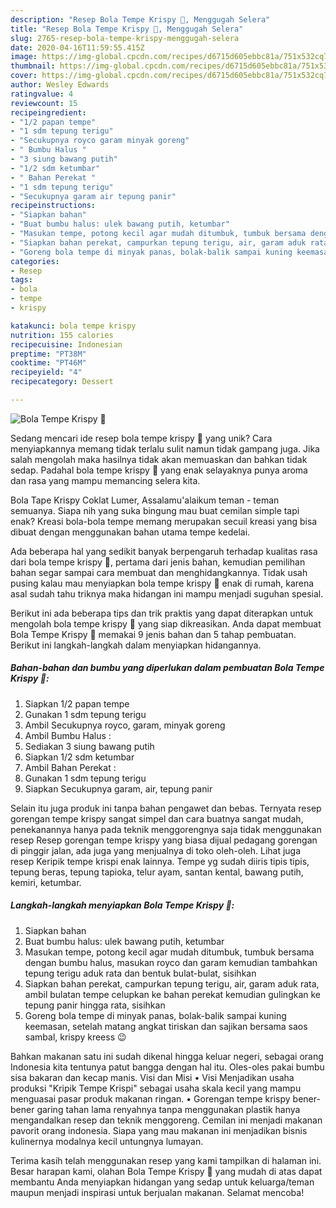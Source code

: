 ```yaml
---
description: "Resep Bola Tempe Krispy 🌼, Menggugah Selera"
title: "Resep Bola Tempe Krispy 🌼, Menggugah Selera"
slug: 2765-resep-bola-tempe-krispy-menggugah-selera
date: 2020-04-16T11:59:55.415Z
image: https://img-global.cpcdn.com/recipes/d6715d605ebbc81a/751x532cq70/bola-tempe-krispy-🌼-foto-resep-utama.jpg
thumbnail: https://img-global.cpcdn.com/recipes/d6715d605ebbc81a/751x532cq70/bola-tempe-krispy-🌼-foto-resep-utama.jpg
cover: https://img-global.cpcdn.com/recipes/d6715d605ebbc81a/751x532cq70/bola-tempe-krispy-🌼-foto-resep-utama.jpg
author: Wesley Edwards
ratingvalue: 4
reviewcount: 15
recipeingredient:
- "1/2 papan tempe"
- "1 sdm tepung terigu"
- "Secukupnya royco garam minyak goreng"
- " Bumbu Halus "
- "3 siung bawang putih"
- "1/2 sdm ketumbar"
- " Bahan Perekat "
- "1 sdm tepung terigu"
- "Secukupnya garam air tepung panir"
recipeinstructions:
- "Siapkan bahan"
- "Buat bumbu halus: ulek bawang putih, ketumbar"
- "Masukan tempe, potong kecil agar mudah ditumbuk, tumbuk bersama dengan bumbu halus, masukan royco dan garam kemudian tambahkan tepung terigu aduk rata dan bentuk bulat-bulat, sisihkan"
- "Siapkan bahan perekat, campurkan tepung terigu, air, garam aduk rata, ambil bulatan tempe celupkan ke bahan perekat kemudian gulingkan ke tepung panir hingga rata, sisihkan"
- "Goreng bola tempe di minyak panas, bolak-balik sampai kuning keemasan, setelah matang angkat tiriskan dan sajikan bersama saos sambal, krispy kreess 😉"
categories:
- Resep
tags:
- bola
- tempe
- krispy

katakunci: bola tempe krispy 
nutrition: 155 calories
recipecuisine: Indonesian
preptime: "PT38M"
cooktime: "PT46M"
recipeyield: "4"
recipecategory: Dessert

---
```



![Bola Tempe Krispy 🌼](https://img-global.cpcdn.com/recipes/d6715d605ebbc81a/751x532cq70/bola-tempe-krispy-🌼-foto-resep-utama.jpg)

Sedang mencari ide resep bola tempe krispy 🌼 yang unik? Cara menyiapkannya memang tidak terlalu sulit namun tidak gampang juga. Jika salah mengolah maka hasilnya tidak akan memuaskan dan bahkan tidak sedap. Padahal bola tempe krispy 🌼 yang enak selayaknya punya aroma dan rasa yang mampu memancing selera kita.

Bola Tape Krispy Coklat Lumer, Assalamu&#39;alaikum teman - teman semuanya. Siapa nih yang suka bingung mau buat cemilan simple tapi enak? Kreasi bola-bola tempe memang merupakan secuil kreasi yang bisa dibuat dengan menggunakan bahan utama tempe kedelai.

Ada beberapa hal yang sedikit banyak berpengaruh terhadap kualitas rasa dari bola tempe krispy 🌼, pertama dari jenis bahan, kemudian pemilihan bahan segar sampai cara membuat dan menghidangkannya. Tidak usah pusing kalau mau menyiapkan bola tempe krispy 🌼 enak di rumah, karena asal sudah tahu triknya maka hidangan ini mampu menjadi suguhan spesial.


Berikut ini ada beberapa tips dan trik praktis yang dapat diterapkan untuk mengolah bola tempe krispy 🌼 yang siap dikreasikan. Anda dapat membuat Bola Tempe Krispy 🌼 memakai 9 jenis bahan dan 5 tahap pembuatan. Berikut ini langkah-langkah dalam menyiapkan hidangannya.

<!--inarticleads1-->

##### Bahan-bahan dan bumbu yang diperlukan dalam pembuatan Bola Tempe Krispy 🌼:

1. Siapkan 1/2 papan tempe
1. Gunakan 1 sdm tepung terigu
1. Ambil Secukupnya royco, garam, minyak goreng
1. Ambil  Bumbu Halus :
1. Sediakan 3 siung bawang putih
1. Siapkan 1/2 sdm ketumbar
1. Ambil  Bahan Perekat :
1. Gunakan 1 sdm tepung terigu
1. Siapkan Secukupnya garam, air, tepung panir


Selain itu juga produk ini tanpa bahan pengawet dan bebas. Ternyata resep gorengan tempe krispy sangat simpel dan cara buatnya sangat mudah, penekanannya hanya pada teknik menggorengnya saja tidak menggunakan resep Resep gorengan tempe krispy yang biasa dijual pedagang gorengan di pinggir jalan, ada juga yang menjualnya di toko oleh-oleh. Lihat juga resep Keripik tempe krispi enak lainnya. Tempe yg sudah diiris tipis tipis, tepung beras, tepung tapioka, telur ayam, santan kental, bawang putih, kemiri, ketumbar. 

<!--inarticleads2-->

##### Langkah-langkah menyiapkan Bola Tempe Krispy 🌼:

1. Siapkan bahan
1. Buat bumbu halus: ulek bawang putih, ketumbar
1. Masukan tempe, potong kecil agar mudah ditumbuk, tumbuk bersama dengan bumbu halus, masukan royco dan garam kemudian tambahkan tepung terigu aduk rata dan bentuk bulat-bulat, sisihkan
1. Siapkan bahan perekat, campurkan tepung terigu, air, garam aduk rata, ambil bulatan tempe celupkan ke bahan perekat kemudian gulingkan ke tepung panir hingga rata, sisihkan
1. Goreng bola tempe di minyak panas, bolak-balik sampai kuning keemasan, setelah matang angkat tiriskan dan sajikan bersama saos sambal, krispy kreess 😉


Bahkan makanan satu ini sudah dikenal hingga keluar negeri, sebagai orang Indonesia kita tentunya patut bangga dengan hal itu. Oles-oles pakai bumbu sisa bakaran dan kecap manis. Visi dan Misi • Visi Menjadikan usaha produksi &#34;Kripik Tempe Krispi&#34; sebagai usaha skala kecil yang mampu menguasai pasar produk makanan ringan. • Gorengan tempe krispy bener-bener garing tahan lama renyahnya tanpa menggunakan plastik hanya mengandalkan resep dan teknik menggoreng. Cemilan ini menjadi makanan pavorit orang indonesia. Siapa yang mau makanan ini menjadikan bisnis kulinernya modalnya kecil untungnya lumayan. 

Terima kasih telah menggunakan resep yang kami tampilkan di halaman ini. Besar harapan kami, olahan Bola Tempe Krispy 🌼 yang mudah di atas dapat membantu Anda menyiapkan hidangan yang sedap untuk keluarga/teman maupun menjadi inspirasi untuk berjualan makanan. Selamat mencoba!
